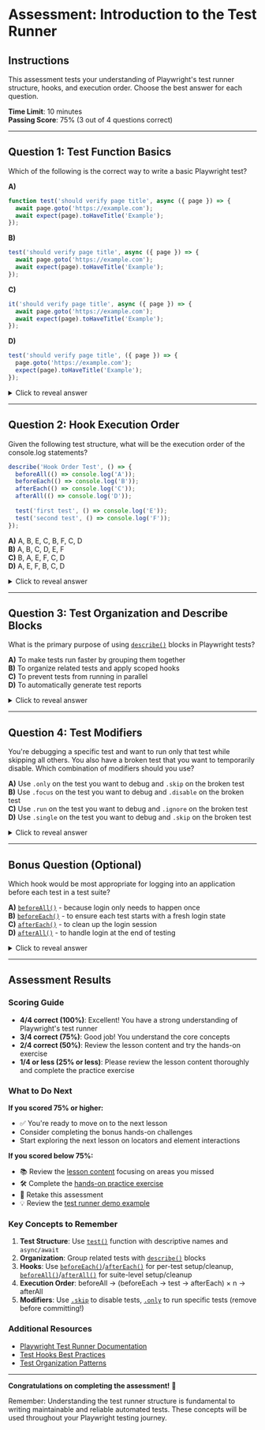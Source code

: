 # Assessment: Introduction to the Test Runner

## Instructions

This assessment tests your understanding of Playwright's test runner structure, hooks, and execution order. Choose the best answer for each question.

**Time Limit**: 10 minutes  
**Passing Score**: 75% (3 out of 4 questions correct)

---

## Question 1: Test Function Basics

Which of the following is the correct way to write a basic Playwright test?

**A)** 
```typescript
function test('should verify page title', async ({ page }) => {
  await page.goto('https://example.com');
  await expect(page).toHaveTitle('Example');
});
```

**B)** 
```typescript
test('should verify page title', async ({ page }) => {
  await page.goto('https://example.com');
  await expect(page).toHaveTitle('Example');
});
```

**C)** 
```typescript
it('should verify page title', async ({ page }) => {
  await page.goto('https://example.com');
  await expect(page).toHaveTitle('Example');
});
```

**D)** 
```typescript
test('should verify page title', ({ page }) => {
  page.goto('https://example.com');
  expect(page).toHaveTitle('Example');
});
```

<details>
<summary>Click to reveal answer</summary>

**Correct Answer: B**

**Explanation**: 
- Option A is incorrect because `test` is not a regular function declaration - it's imported from `@playwright/test`
- Option B is correct - it uses the proper `test()` function with `async/await` syntax
- Option C uses `it()` which is from other testing frameworks like Jest/Mocha, not Playwright
- Option D is missing `async/await` which is required for Playwright's asynchronous operations

**Key Learning**: Playwright tests use the [`test()`](../content.md:15) function with `async/await` syntax for handling asynchronous operations.
</details>

---

## Question 2: Hook Execution Order

Given the following test structure, what will be the execution order of the console.log statements?

```typescript
describe('Hook Order Test', () => {
  beforeAll(() => console.log('A'));
  beforeEach(() => console.log('B'));
  afterEach(() => console.log('C'));
  afterAll(() => console.log('D'));
  
  test('first test', () => console.log('E'));
  test('second test', () => console.log('F'));
});
```

**A)** A, B, E, C, B, F, C, D  
**B)** A, B, C, D, E, F  
**C)** B, A, E, F, C, D  
**D)** A, E, F, B, C, D  

<details>
<summary>Click to reveal answer</summary>

**Correct Answer: A**

**Explanation**: 
The execution order follows this pattern:
1. `A` - [`beforeAll()`](../content.md:16) runs once at the start
2. `B` - [`beforeEach()`](../content.md:8) runs before first test
3. `E` - First test executes
4. `C` - [`afterEach()`](../content.md:12) runs after first test
5. `B` - [`beforeEach()`](../content.md:8) runs before second test
6. `F` - Second test executes
7. `C` - [`afterEach()`](../content.md:12) runs after second test
8. `D` - [`afterAll()`](../content.md:20) runs once at the end

**Key Learning**: [`beforeEach()`](../content.md:8) and [`afterEach()`](../content.md:12) run for every individual test, while [`beforeAll()`](../content.md:16) and [`afterAll()`](../content.md:20) run only once per describe block.
</details>

---

## Question 3: Test Organization and Describe Blocks

What is the primary purpose of using [`describe()`](../content.md:35) blocks in Playwright tests?

**A)** To make tests run faster by grouping them together  
**B)** To organize related tests and apply scoped hooks  
**C)** To prevent tests from running in parallel  
**D)** To automatically generate test reports  

<details>
<summary>Click to reveal answer</summary>

**Correct Answer: B**

**Explanation**: 
- Option A is incorrect - [`describe()`](../content.md:35) blocks don't inherently make tests run faster
- Option B is correct - [`describe()`](../content.md:35) blocks help organize related tests and allow you to apply hooks to specific groups of tests
- Option C is incorrect - Playwright can still run tests in parallel within and across describe blocks
- Option D is incorrect - while describe blocks help with report organization, they don't automatically generate reports

**Key Learning**: [`describe()`](../content.md:35) blocks are primarily used for test organization and applying scoped setup/cleanup logic through hooks.
</details>

---

## Question 4: Test Modifiers

You're debugging a specific test and want to run only that test while skipping all others. You also have a broken test that you want to temporarily disable. Which combination of modifiers should you use?

**A)** Use `.only` on the test you want to debug and `.skip` on the broken test  
**B)** Use `.focus` on the test you want to debug and `.disable` on the broken test  
**C)** Use `.run` on the test you want to debug and `.ignore` on the broken test  
**D)** Use `.single` on the test you want to debug and `.skip` on the broken test  

<details>
<summary>Click to reveal answer</summary>

**Correct Answer: A**

**Explanation**: 
- Option A is correct - [`.only`](../content.md:89) runs exclusively the marked test(s) and [`.skip`](../content.md:85) disables tests
- Option B is incorrect - `.focus` and `.disable` are not valid Playwright test modifiers
- Option C is incorrect - `.run` and `.ignore` are not valid Playwright test modifiers
- Option D is incorrect - `.single` is not a valid Playwright test modifier

**Key Learning**: Playwright uses [`.only`](../content.md:89) to run specific tests exclusively and [`.skip`](../content.md:85) to temporarily disable tests during development.

**Important Note**: Remember to remove `.only` modifiers before committing code to version control!
</details>

---

## Bonus Question (Optional)

Which hook would be most appropriate for logging into an application before each test in a test suite?

**A)** [`beforeAll()`](../content.md:16) - because login only needs to happen once  
**B)** [`beforeEach()`](../content.md:8) - to ensure each test starts with a fresh login state  
**C)** [`afterEach()`](../content.md:12) - to clean up the login session  
**D)** [`afterAll()`](../content.md:20) - to handle login at the end of testing  

<details>
<summary>Click to reveal answer</summary>

**Correct Answer: B**

**Explanation**: 
- Option A might seem efficient, but login sessions can expire or become invalid between tests
- Option B is correct - [`beforeEach()`](../content.md:8) ensures each test starts with a fresh, valid login state, making tests more reliable and independent
- Option C is for cleanup, not setup
- Option D runs after all tests, which doesn't help with login setup

**Key Learning**: Use [`beforeEach()`](../content.md:8) for setup that needs to be fresh for each test, ensuring test independence and reliability.
</details>

---

## Assessment Results

### Scoring Guide
- **4/4 correct (100%)**: Excellent! You have a strong understanding of Playwright's test runner
- **3/4 correct (75%)**: Good job! You understand the core concepts
- **2/4 correct (50%)**: Review the lesson content and try the hands-on exercise
- **1/4 or less (25% or less)**: Please review the lesson content thoroughly and complete the practice exercise

### What to Do Next

**If you scored 75% or higher:**
- ✅ You're ready to move on to the next lesson
- Consider completing the bonus hands-on challenges
- Start exploring the next lesson on locators and element interactions

**If you scored below 75%:**
- 📚 Review the [lesson content](../content.md) focusing on areas you missed
- 🛠️ Complete the [hands-on practice exercise](../exercises/hands-on-practice.md)
- 🔄 Retake this assessment
- 💡 Review the [test runner demo example](../examples/test-runner-demo.spec.ts)

### Key Concepts to Remember

1. **Test Structure**: Use [`test()`](../content.md:15) function with descriptive names and `async/await`
2. **Organization**: Group related tests with [`describe()`](../content.md:35) blocks
3. **Hooks**: Use [`beforeEach()`](../content.md:8)/[`afterEach()`](../content.md:12) for per-test setup/cleanup, [`beforeAll()`](../content.md:16)/[`afterAll()`](../content.md:20) for suite-level setup/cleanup
4. **Execution Order**: beforeAll → (beforeEach → test → afterEach) × n → afterAll
5. **Modifiers**: Use [`.skip`](../content.md:85) to disable tests, [`.only`](../content.md:89) to run specific tests (remove before committing!)

### Additional Resources

- [Playwright Test Runner Documentation](https://playwright.dev/docs/test-runners)
- [Test Hooks Best Practices](https://playwright.dev/docs/test-fixtures)
- [Test Organization Patterns](https://playwright.dev/docs/test-organize)

---

**Congratulations on completing the assessment!** 🎉

Remember: Understanding the test runner structure is fundamental to writing maintainable and reliable automated tests. These concepts will be used throughout your Playwright testing journey.